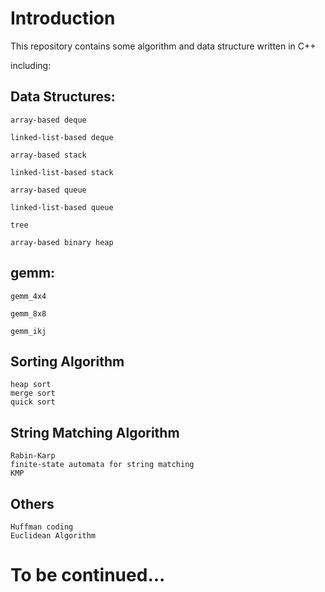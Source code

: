 # Introduction #
This repository contains some algorithm and data structure written in C++

including:

## Data Structures: ## 

    array-based deque

    linked-list-based deque

    array-based stack

    linked-list-based stack

    array-based queue

    linked-list-based queue

    tree

    array-based binary heap

## gemm: ##
    
    gemm_4x4

    gemm_8x8

    gemm_ikj

## Sorting Algorithm ##

    heap sort
    merge sort
    quick sort

## String Matching Algorithm ##

    Rabin-Karp
    finite-state automata for string matching  
    KMP  

## Others ##

    Huffman coding
    Euclidean Algorithm


# To be continued... #